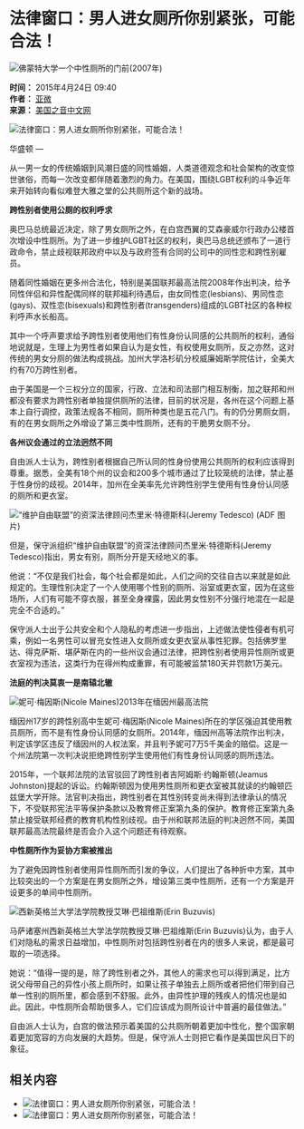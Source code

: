 # 法律窗口：男人进女厕所你别紧张，可能合法！

![佛蒙特大学一个中性厕所的门前(2007年)](https://gdb.voanews.com/ff67b07c-270b-4bcf-a10f-687eab144a34_w1023_r1_s.jpg)

**时间：** 2015年4月24日 09:40  
**作者：** [亚微](https://www.voachinese.com/author/_iiop)  
**来源：** [美国之音中文网](https://www.voachinese.com)  

![法律窗口：男人进女厕所你别紧张，可能合法！](https://gdb.voanews.com/18e8d1bd-f23a-48aa-a27b-dbf94fe2d6c1_w250_r1.png)

华盛顿 —  

从一男一女的传统婚姻到风潮日盛的同性婚姻，人类道德观念和社会架构的改变惊世骇俗，而每一次改变都伴随着激烈的角力。在美国，围绕LGBT权利的斗争近年来开始转向看似难登大雅之堂的公共厕所这个新的战场。

**跨性别者使用公厕的权利呼求**

奥巴马总统最近决定，除了男女厕所之外，在白宫西翼的艾森豪威尔行政办公楼首次增设中性厕所。为了进一步维护LGBT社区的权利，奥巴马总统还颁布了一道行政命令，禁止歧视联邦政府中以及与政府签有合同的公司中的同性恋和跨性别雇员。

随着同性婚姻在更多州合法化，特别是美国联邦最高法院2008年作出判决，给予同性伴侣和异性配偶同样的联邦福利待遇后，由女同性恋(lesbians)、男同性恋(gays)、双性恋(bisexuals)和跨性别者(transgenders)组成的LGBT社区的各种权利呼声水长船高。

其中一个呼声要求给予跨性别者使用他们有性身份认同感的公共厕所的权利，通俗地说就是，生理上为男性者如果自认为是女性，有权使用女厕所，反之亦然，这对传统的男女分厕的做法构成挑战。加州大学洛杉矶分校威廉姆斯学院估计，全美大约有70万跨性别者。

由于美国是一个三权分立的国家，行政、立法和司法部门相互制衡，加之联邦和州都没有要求为跨性别者单独提供厕所的法律，目前的状况是，各州在这个问题上基本上自行调控，政策法规各不相同，厕所种类也是五花八门。有的仍分男厕女厕，有的在男女厕所之外增设了第三类中性厕所，还有的干脆男女厕不分。

**各州议会通过的立法迥然不同**

自由派人士认为，跨性别者根据自己所认同的性身份使用公共厕所的权利应该得到尊重。据悉，全美有18个州的议会和200多个城市通过了比较笼统的法律，禁止基于性身份的歧视。2014年，加州在全美率先允许跨性别学生使用有性身份认同感的厕所和更衣室。

![“维护自由联盟”的资深法律顾问杰里米·特德斯科(Jeremy Tedesco) (ADF 图片)](https://gdb.voanews.com/3C658925-A134-4448-AC9C-F0D706AFFA60_w250_r0_s.jpg)

但是，保守派组织“维护自由联盟”的资深法律顾问杰里米·特德斯科(Jeremy Tedesco)指出，男女有别，厕所分开是天经地义的事。

他说：“不仅是我们社会，每个社会都是如此，人们之间的交往自古以来就是如此规定的。生理性别决定了一个人使用哪个性别的厕所、浴室或更衣室，因为在这些场所，人们有可能不穿衣服，甚至全身裸露，因此男女性别不分强行地混在一起是完全不合适的。”

保守派人士出于公共安全和个人隐私的考虑进一步指出，上述做法使性侵者有机可乘，例如一名男性可以冒充女性进入女厕所或女更衣室从事性犯罪。包括佛罗里达、得克萨斯、堪萨斯在内的一些州议会通过法律，把跨性别者使用异性厕所或更衣室视为违法，这类行为在得州构成重罪，有可能被监禁180天并罚款1万美元。

**法庭的判决莫衷一是南辕北辙**

![妮可·梅因斯(Nicole Maines)2013年在缅因州最高法院](https://gdb.voanews.com/AD74DF87-3C80-4CCD-9497-08FF5CE0948D_w250_r0_s.jpg)

缅因州17岁的跨性别高中生妮可·梅因斯(Nicole Maines)所在的学区强迫其使用教员厕所，而不是有性身份认同感的女厕所。2014年，缅因州高等法院作出判决，判定该学区违反了缅因州的人权法案，并且判予妮可7万5千美金的赔偿。这是一个州法院第一次判决说拒绝跨性别学生使用他们有性身份认同感的厕所违法。

2015年，一个联邦法院的法官驳回了跨性别者吉阿姆斯·约翰斯顿(Jeamus Johnston)提起的诉讼。约翰斯顿因为使用男性厕所和更衣室被其就读的约翰顿匹兹堡大学开除。法官判决指出，跨性别者在其性别转变尚未得到法律承认的情况下，不受联邦宪法平等保护条款以及教育修正案第九条的保护。教育修正案第九条禁止接受联邦经费的教育机构性别歧视。由于州和联邦法庭的判决迥然不同，美国联邦最高法院最终是否会介入这个问题还有待观察。

**中性厕所作为妥协方案被推出**

为了避免因跨性别者使用异性厕所而引发的争议，人们提出了各种折中方案，其中比较突出的一个方案是在男女厕所之外，增设第三类中性厕所，还有一个方案是开设更多的单间中性厕所。

![西新英格兰大学法学院教授艾琳·巴祖维斯(Erin Buzuvis)](https://gdb.voanews.com/BF133986-231E-44D5-AC40-3180626E987A_w250_r0_s.jpg)

马萨诸塞州西新英格兰大学法学院教授艾琳·巴祖维斯(Erin Buzuvis)认为，由于人们对隐私的需求日益增加，中性厕所对包括跨性别者在内的很多人来说，都是最可取的一项选择。

她说：“值得一提的是，除了跨性别者之外，其他人的需求也可以得到满足，比方说父母带自己的异性小孩上厕所时，如果让孩子单独去上厕所或者把他们带到自己单一性别的厕所里，都会感到不舒服。此外，由异性护理的残疾人的情况也是如此。因此，中性厕所会帮助很多人，它们应该成为厕所设计中普遍的最佳做法。”

自由派人士认为，白宫的做法预示着美国的公共厕所朝着更加中性化，整个国家朝着更加宽容的方向发展的大趋势。但是，保守派人士则把它看作是美国世风日下的象征。

## 相关内容

-   ![法律窗口：男人进女厕所你别紧张，可能合法！](https://gdb.voanews.com/38CEF907-F6F1-40A7-AC67-CDE6A3271344_w100_r1.png)
-   ![法律窗口：男人进女厕所你别紧张，可能合法！](https://gdb.voanews.com/38CEF907-F6F1-40A7-AC67-CDE6A3271344_w144_r1.png)